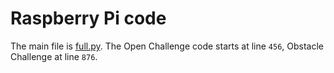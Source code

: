 # Raspberry Pi code
The main file is [full.py](/src/RaspberryPi/full.py). The Open Challenge code starts at line `456`, Obstacle Challenge at line `876`.